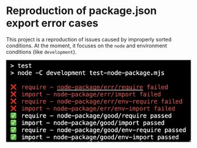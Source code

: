 # Reproduction of package.json export error cases

This project is a reproduction of issues caused by improperly sorted conditions. At the moment, it focuses on the `node` and environment conditions (like `development`).

![result](./result.png)